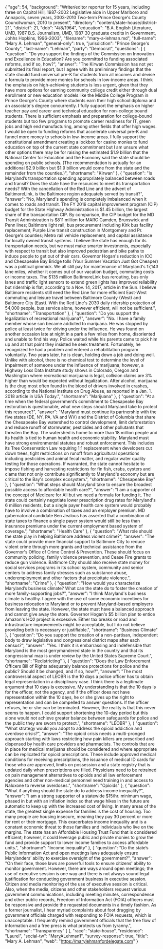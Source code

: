 {
  "age": 54,
  "background": "Writer/editor reporter for 15 years, including three on Capitol Hill, 1987-2002  Legislative aide in Upper Marlboro and Annapolis, seven years, 2003-2010 Two-term Prince George's County Councilwoman, 2010 to present",
  "directory": "content/state-house/district-21",
  "district": 21,
  "dob": "4/8/1964",
  "education": "B.A. English Literature, UMD, 1987 B.S. Journalism, UMD, 1987 30 graduate credits in Government, Johhs Hopkins,  1996-2003",
  "filename": "mary-a-lehman.md",
  "full-name": "Mary A. Lehman",
  "general-only": true,
  "jurisdiction": "Prince George's County",
  "last-name": "Lehman",
  "party": "Democrat",
  "questions": [
    {
      "question": "Do you support the findings of the Commission on Innovation and Excellence in Education? Are you committed to funding associated reforms, and if so, how?",
      "answer": "The Kirwan Commission has not yet submitted its final report, but I agree with its preliminary findings that the state should fund universal pre-K for students from all incomes and devise a formula to provide more monies for schools in low-income areas. I think the emphasis on high-achieving students is less urgent, given that they have more options for earning community college credit either through dual enrollment or new education models like the Middle College Program in Prince George's County where students earn their high school diploma and an associate's degree concurrently. I fully support the emphasis on higher teacher pay and career and technical education for non-college bound students. There is sufficient emphasis and preparation for college-bound students but too few programs to promote career readiness for IT, green jobs and high end manufacturing, among other fields that offer high wages. I would be open to funding reforms that accelerate universal pre-K and funnel more money to schools in low-income areas.  I fully support the constitutional amendment creating a lockbox for casino monies to fund education on top of the current state commitment but I am unsure what other options there may be for raising the estimated $1.9 billion that the National Center for Education and the Economy said the state should be spending on public schools. (The recommendation is actually for an additional $2.9 billion but $1.9 billion would come from the state and the remainder from the counties.)",
      "shortname": "Kirwan"
    },
    {
      "question": "Is Maryland’s transportation spending appropriately balanced between roads and transit? Does the state have the resources to meet its transportation needs? With the cancellation of the Red Line and the advent of BaltimoreLink, is the Baltimore region adequately served by transit?",
      "answer": "No, Maryland's spending is completely imbalanced when it comes to roads and transit. The FY 2019 capital improvement program (CIP) budget for the State Highway Administration is $1.45 billion, the largest share of the transportation CIP. By comparison, the CIP budget for the MD Transit Administration is $811 million for MARC Camden, Brunswick and Penn lines; Baltimore light rail;  bus procurement including Kirk bus facility replacement; Purple Line transit construction in Montgomery and Pr. George's counties; Metro rail vehicle replacement; and capital assistance for locally owned transit systems. I believe the state has enough for its transportation needs, but we must make smarter investments, especially with respect to transit but also improved pedestrian and bike paths to induce people to get out of their cars.  Governor Hogan's reduction in ICC and Chesapeake Bay Bridge tolls (Your Summer Vacation Just Got Cheaper) was a political gimmick. We all still pay for maintenance of Maryland's 17,143 lane miles, whether it comes out of our vacation budget, commuting costs or income taxes. The $135 million BaltimoreLink bus rerouting, bus only lanes and traffic light sensors to extend green lights has improved reliability but ridership is flat, according to a Nov. 14, 2017, article in the Sun. I believe Baltimore residents still need the Red Line for more efficient East-West commuting and leisure travel between Baltimore County (West) and Baltimore City (East). With the Red Line's 2030 daily ridership projection of 54,000 people, bus service alone, however efficient, will not be sufficient.",
      "shortname": "Transportation"
    },
    {
      "question": "Do you support the legalization of recreational marijuana?",
      "answer": "No. I have a family member whose son became addicted to marijuana. He was stopped by police at least twice for driving under the influence. He was found on another occasion late at night in a park a few miles from home, disoriented and unable to find his way. Police waited while his parents came to pick him up and at that point they insisted he seek treatment. Fortunately, he recognized he had a problem and entered a rehabilitation program voluntarily. Two years later, he is clean, holding down a job and doing well.  Unlike with alcohol, there is no chemical test to determine the level of impairment of someone under the influence of marijuana; however, a Highway Loss Data Institute study shows in Colorado, Oregon and Washington where recreational marijuana is legal, collision claims are 3% higher than would be expected without legalization. After alcohol, marijuana is the drug most often found in the blood of drivers involved in crashes, according to the National Institute on Drug Abuse, as reported in a Jan. 1. 2018 article in USA Today.",
      "shortname": "Marijuana"
    },
    {
      "question": "At a time when the federal government’s commitment to Chesapeake Bay restoration is questionable, what new steps should Maryland take to protect this resource?",
      "answer": "Maryland must continue its partnership with the five states (DE, NY, PA, VA and WV) and the District of Columbia that share the Chesapeake Bay watershed to control development, limit deforestation and reduce runoff of stormwater, pesticides and other pollutants that threaten the Bay.  The watershed is home to more than 18 million people and its health is tied to human health and economic stability. Maryland must have strong environmental statutes and robust enforcement. This includes its Tree Conservation Law requiring 1:1 replacement when developers cut down trees, tight restrictions on runoff from agricultural operations including pesticides and animal fecal matter,  and regular water quality testing for those operations.  If warranted, the state cannot hesitate to impose fishing and harvesting restrictions for fin fish, crabs, oysters and clams that not only contribute significantly to Maryland's economy but are critical to the Bay's complex ecosystem.",
      "shortname": "Chesapeake Bay"
    },
    {
      "question": "What steps should Maryland take to ensure the broadest possible access to affordable health care?",
      "answer": "I am a supporter of the concept of Medicare for All but we need a formula for funding it. The state could certainly negotiate lower prescription drug rates for Maryland's 6 million residents, but a single payer health care system would probably have to involve a combination of taxes and an employer premium. MD gubernatorial candidate Ben Jealous has asserted that a combination of state taxes to finance a single payer system would still be less than insurance premiums under the current employment based system of coverage.",
      "shortname": "Health Care"
    },
    {
      "question": "What role should the state play in helping Baltimore address violent crime?",
      "answer": "The state could provide more financial support to Baltimore City to reduce violent crime through more grants and technical assistance from the Governor's Office of Crime Control & Prevention. These should focus on community policing, family violence prevention, and Cease Fire grants to reduce gun violence. Baltimore City should also receive state money for social services programs in its school system,  community and senior centers to address family stresses such as substance abuse, underemployment and other factors that precipitate violence.",
      "shortname": "Crime"
    },
    {
      "question": "How would you characterize Maryland’s business climate? What can the state do to foster the creation of more family-supporting jobs?",
      "answer": "I think  Maryland's business climate is healthy. I agree with the use of some economic incentives for business relocation to Maryland or to prevent Maryland-based employers from leaving the state. However, the state must have a balanced approach and cannot give away the store. Governor Hogan's $5 billion plan to entice Amazon's HQ2 project is excessive. Either tax breaks or road and infrastructure improvements might be acceptable, but I do not believe providing both is necessary or justifiable.",
      "shortname": "Business Climate"
    },
    {
      "question": "Do you support the creation of a non-partisan, independent body to draw legislative and congressional district maps after each census?",
      "answer": "Yes. I think it is embarrassing and indefensible that Maryland is the most gerrymandered state in the country and that its congressional map is under review by the United States Supreme Court.",
      "shortname": "Redistricting"
    },
    {
      "question": "Does the Law Enforcement Officers Bill of Rights adequately balance protections for police and the public? Should it be changed, and if so, how?",
      "answer": "The most controversial aspect of LEOBR is the 10 days a police officer has to obtain legal representation in a disciplinary case.  I think there is a legitimate argument that 10 days is excessive.  My understanding is that the 10 days is for the officer, not the agency, and if the officer does not have representation within the 10 days, he or she gives up the right to representation and can be compelled to answer questions. If the officer refuses, he or she can be terminated. However, the reality is that this never seems to happen. I could support shortening the 10-day period but this alone would not achieve greater balance between safeguards for police and the public they are sworn to protect.",
      "shortname": "LEOBR"
    },
    {
      "question": "What strategy would you adopt to address the opioid addiction and overdose crisis?",
      "answer": "The opioid crisis needs a multi-pronged approach starting with laws restricting  how pain killers are prescribed and dispensed by health care providers and pharmacists. The controls that are in place for medical marijuana should be considered and where appropriate can be replicated for opioid prescriptions. These include approved medical conditions for receiving prescriptions, the issuance of medical ID cards for those who are approved, limits on possession and a state registry that is updated daily when prescriptions are filled. Physicians need to be retrained on pain management alternatives to opioids and all law enforcement agencies and other non-medical personnel need training in and access to Naloxone to reverse overdoses.",
      "shortname": "Opioids"
    },
    {
      "question": "What if anything should the state do to address income inequality?",
      "answer": "I am a strong supporter of a statewide $15/hr. minimum wage, phased in but with an inflation index so that wage hikes in the future are automatic to keep up with the increased cost of living. In many areas of the state, the greatest single expense for families is the cost of housing. Too many people are housing insecure, meaning they pay 30 percent or more for rent or their mortgage. This exacerbates income inequality and is a constant economic threat to those families and individuals who live on the margins. The state has an Affordable Housing Trust Fund that is considered efficient; however, it could leverage public and private monies to grow the fund and provide support to lower income families to access affordable units.",
      "shortname": "Income inequality"
    },
    {
      "question": "Do the state’s Public Information Act and open meetings laws adequately ensure Marylanders’ ability to exercise oversight of the government?",
      "answer": "On their face, those laws are powerful tools to ensure citizens' ability to monitor government. However, there are ways around open meetings; the use of executive session is one way and there is not always sound legal justification for conducting government business in executive session. Citizen and media monitoring of the use of executive session is critical. Also, when the media, citizens and other stakeholders request various government communications, including meeting minutes, correspondence and other public records, Freedom of Information Act (FOIA) officers must be responsive and provide the requested documents in a timely fashion. As a former journalist, I hear myriad complaints about foot dragging by government officials charged with responding to FOIA requests, which is unacceptable.  I frequently remind government officials that the free flow of information and a free press is what protects us from tyranny.",
      "shortname": "Transparency"
    }
  ],
  "race": "state-house",
  "residence": "Laurel",
  "social-tw": "MaryALehman1",
  "survey-response": true,
  "title": "Mary A. Lehman",
  "web": "https://marylehmanfordelegate.com"
}
